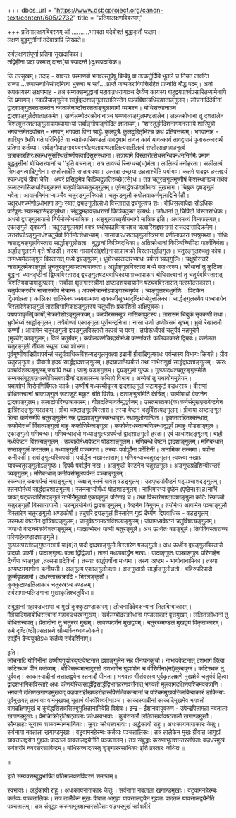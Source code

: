 +++
dbcs_url = "https://www.dsbcproject.org/canon-text/content/605/2732"
title = "प्रतिमालक्षणविवरणम्"

+++
प्रतिमालक्षणविवरणम्
ओं ..........भगवता यदेवोक्तं बुद्धाकृतौ फलम्।  
लक्षणं बुद्धमूर्त्तीनां तदेवात्रापि लिख्यते॥

सर्वलक्षणसंपूर्णा प्रतिमा सुखदायिका।  
तद्विहीना यदा यस्मात् दान्त(या स्यादन्ते )दुःखप्रदायिक॥

किं तत्सुखम्। तदाह - यावन्तः परमाणवो भगवत्स्तूपेषु बिम्बेषु वा तत्कर्तुर्दिवि भूतले च नियतं तावन्ति राज्या....रूपासनाधिसंपदम्विना भुक्त्वा च सर्वं....प्राप्ते जन्मजराविपत्तिरहितं प्राप्नोति बौद्ध पदम्। अतो रूपकायस्य लक्षणमाह - तत्र सम्यक्सम्बुद्धानां महावज्रधराणाञ्च दैर्घ्येण कायस्य बाहुद्वयपार्श्वप्रसारितव्यामेनापि किं प्रमाणम्। स्वकीयाङ्गुलेन सार्द्धद्वादशाङ्गुलस्तालिस्तेन पञ्चविंशत्यधिकशताङ्गुलम्। लोचनादिदेवीनां द्वादशाङ्गुलस्तालस्तेन नवतालेनाष्टोत्तरशताङ्गुलायामो व्यामश्च। बोधिसत्त्वानाञ्च द्वादशाङ्गुलैर्दशतालकमेव। खर्व्वलम्बोदरक्रोधानाञ्च षण्णवत्यङ्गुलमष्टतालेन। ललत्क्रोधानां तु दशतालेन विंशत्युत्तरशताङ्गुलायामव्यामाभ्यां सर्वाङ्गोपाङ्गोदितं ज्ञातव्यम्। "शास्तुर्द्धर्मदेशनागमनसमये शारिपुत्रो भगवन्तमेतदवोचत् - भगवन् भगवता विना श्राद्धैः कुलपुत्रैः कुलदुहितृभिश्च कथं प्रतिपत्तव्यम्। भगवानाह - शारिपुत्र !मयि गते परिनिर्वृते वा न्यग्रोधपरिमण्डलं यावद्व्यामं तावत् कायं यावत्कायं तावद्व्यामं पूजासत्कारार्थं प्रतिमा कर्तव्या। सर्वङ्गौपाङ्गावयवस्थौल्यलावण्यलालित्यसलीलत्वं सप्तोत्सदमहाहनुत्वं छत्राकारशिरःस्कन्धसुसंस्थितोष्णीषत्वादिसुसंस्थाना। तत्रायामे विस्तारोत्सेधसन्धिबन्धननिर्गमैः प्रमाणं बुद्धमूर्त्तीनां बोधिसत्त्वानां च ''इति वचनात्। तत्र लावण्यं स्निग्धच(ध)र्मता। लालित्यं मनोहरता। सलीलत्वं त्रिभङ्गत्वादिगुणेन। सप्तोत्सदेति सप्तावयवाः। उत्सदा उच्छ्रया उन्नताश्चेति पर्यायाः। कतमे पादद्वयं हस्तद्वयं स्कन्धद्वयं ग्रीवा चेति। अपरं प्रसिद्धमेव किञ्चिदुन्नतिरुच्छे(त्से)धः। तत्र चतुरङ्गुलमुष्णीषं केशस्थानञ्च तथैव ललाटनासिकधश्चिबुकान्तं चतुर्वाधिकचतुरङ्गुलम्। एतेनार्द्धत्रयोदशीमात्रा मुखभागः। चिबुकं द्व्यङ्गुलं भवेत्। आयामनिर्गमाभ्याञ्चैव चतुरङ्गुलमिष्यते। चतुरङ्गुलौ कपोलवाकर्णमूलाद्विनिर्गतौ। चक्षुरधश्चर्मणोऽधोभागा हनुः स्यात् द्व्यङ्गुलोत्सेधो विस्तारात् द्व्यंगुलश्च सः। बोधिसत्त्वापेक्षः सोऽधिकः परिपूर्णः स्यान्महासिंहहनुर्यथा। संबुद्धमहावज्रधराणां किञ्चिदुन्नत इत्यर्थः। क्रोधानां तु चिपिटो विस्ताराधिकः। अधरो द्व्यङ्गुलायामो निर्गमोत्सेधमात्रिकः। अङ्गुल्यास्तृतीयभागो मात्रिक इति। अधरमध्यं बिम्बफलवत्। एकाङ्गुले सृक्कणी। चतुरङ्गुलायामं वक्त्रं यथोपपन्नविन्यासश्च चत्वारिंशद्दशनानां राजददन्तादिक्रमेण। उत्तरोष्ठोऽङ्गुलार्धश्चतुर्यवो निर्गमोत्सेधाभ्याम्। नासाग्राऽधरष्टाङ्गुलस्त्रिभागा प्रणीलाकारा श्मश्रुमथ्या। गोधिः नासाद्व्यङ्गुलविस्तारा सार्द्धाङ्गुलोन्नता। बुद्धानां किञ्चिदधिका। अतिक्रोधानां किञ्चिच्चिपिटा पार्श्वनिर्गता। अर्द्धाङ्गुलसमे वृत्ते श्रोतसी। तस्या नासावंसो(शो)नासाग्रमवक्रो विस्तारार्द्धाङ्गुलः। चतुरङ्गुलश्चक्षुः कोषः। तन्मध्यमेकाङ्गुलं विस्तारात् मध्ये द्व्यङ्गुलम्। भ्रूवोरधस्तादारभ्याधः पर्यन्तं त्र्यङ्गुलिः। चक्षुषोरन्तरे नासामूलमेकाङ्गुलं भ्रूचतुरङ्गुलायताचापाकारा। अर्द्धाङ्गुलविस्तारा मध्ये वज्रधरस्य। क्रोधानां तु कुटिला। बुद्धानां ध्यानदृष्टीनां द्वियवविस्ताराद् द्व्यङ्गुलषट्यवाधिकायामाच्चापाकारं बोधिसत्त्वानां तु चतुर्यवविस्तारात् विंशतियवायामादुत्पलम्। सर्वासां शृङ्गारस्त्रीणां अष्टादशयवायामेन षट्यवविस्तारात् मत्स्योदराकारम्। चतुर्यवकरवीरं नासासमीपं नेत्रान्तः। अपरनेत्रान्तोऽपाङ्गश्चतुर्यवः। त्र्यङ्गुलश्चक्षुर्मणिः। पिटकेन द्वियवोन्नतः। कालिका सातिरेकपञ्चयवप्रमाणा सृक्कणीसूत्रमादृष्टिर्मध्येपुत्तलिका। सार्द्धङ्गुलस्यैव पञ्चभागेन विस्तारेणैकाङ्गुलं तारात्रिभागिकाऽङ्गुलस्य चतुर्थांशः प्रकाशितो अक्षिपुत्रकः। पद्मपत्राकृति[कार्यो]नेत्रकोशोऽङ्गुलत्रयम्। करवीरसमसूत्रं नासिकापुटस्य। तारासमं चिबुकं सृक्कणी तथा। भ्रुवोर्मध्यं सार्द्धाङ्गुलम्। तत्रैवोर्ण्णा एकाङ्गुला पूर्णचन्द्रनिभा। नासा उर्णा उष्णीषसमं सूत्रम्। भ्रुवो रेखासमौ कर्ण्णौ। आयामेन चतुरङ्गुलौ द्व्यङ्गुलविस्तारौ तत्पत्रं च यवम्। तयोरूर्ध्वपत्रं चतुर्यवं नतमूचेमै (मुच्चैरे)काङ्गुलम्। विलं चतुर्यवम्। कपोलकर्णच्छिद्रयोर्मध्ये कर्ण्णावर्त्तः फलिकाकारो द्वियवः। कर्णलता चतुरङ्गुली दीर्घतः स्थूला यथा शोभना।  
पूर्वमुष्णीषादिग्रीवापर्यन्तं चतुर्यवाधिकविंशत्यङ्गुलमुक्त्वा इदानीं ग्रीवादिगुल्फाधः पर्यन्तस्य विभागः क्रियते। ग्रीव चतुरङ्गुला। ग्रीवातो हृदयं सार्द्धद्वादशाङ्गुलम्। हृदयान्नाभिपर्यन्तं तथा नाभेरागुह्यं सार्द्धद्वादशाङ्गुलम्। ऊरुः पञ्चविंशत्यङ्गुलम्,जंघापि तथा। जानुः षडङ्गुलम्। द्व्यङ्गुलो गुल्फः। गुल्फादधश्चतुरङ्गुलमेति सम्यक्संबुद्धवज्रधरबोधिसत्त्वादीनां दशतालस्य कथितो विभागः। अन्येषां तु यथायोगमुन्नेयम्।  
यथाशोभं शिरोमणिर्विमलः कार्यः। उष्णीषं मध्यस्थीकृत्य द्वादशाङ्गुलं जटामकुटं वज्रधरस्य। वीराणां बोधिसत्त्वानां चाष्टाङ्गुलं जटाजूटं मकुटं चेति विशेषः। दशाङ्गुलमिति केचित्। उष्णीषाधो वेष्टनेन द्वादशाङ्गुलम्। ललाटोपरिच्छत्राकारम्। नीलदक्षिणावर्तमूर्द्ध्वजम्। उन्नतमस्तकां(कं)कर्णसंमुखपृष्ठवेष्टनेन द्वात्रिंशदङ्गुलमस्तकम्। ग्रीवा चाष्टाङ्गुलविस्तारा। तस्या वेष्टनं चतुर्विंशत्यङ्गुलम्। ग्रीवाया अष्टाङ्गुलं हित्वा कर्णसमीपे चतुरङ्गुलेन सह द्वादशाङ्गुलस्कन्धावृत्तः स्थाणुक्षोणान्वितः। कृशतारहितस्कन्धात् कफोणेरुर्ध्वं विंशत्यङ्गुलो बाहुः कफोणिरेकाङ्गुला। कफोणेरधस्तान्मणिबन्धादूर्द्ध्वं प्रबाहुः षोडशाङ्गुलः। एकाङ्गुलो मणिबन्धः। मणिबन्धादधो मध्याङ्गुल्यग्रपर्यन्तं द्वादशाङ्गुलो हस्तः। एवं पञ्चाशदङ्गुलम्। बाहौ मध्येवेष्टनं विंशत्यङ्गुलम्। उपबाहोर्मध्यवेष्टनं षोडशाङ्गुलम्। मणिबन्धे वेष्टनं द्वादशाङ्गुलम्। मणिबन्धात् सप्ताङ्गुलं करतलम्। मध्याङ्गुली पञ्चमात्रा। तस्याः पर्वार्द्धोना प्रदेशिनी। अनामिका तत्समा। पर्वोना कनीयसी। सर्वाङ्गुल्यस्त्रिपर्वाः। पर्वार्द्धेन नखास्तासाम्। मणिबन्धाच्चतुरङ्गुलम् त्यक्त्वा नखाग्रं यावच्चतुरङ्गुलोऽङ्गुष्ठः। द्विपर्वः पर्वार्द्धेन नखः। अङ्गुष्ठो वेस्टनेन चतुरङ्गुलः। अङ्गुष्ठप्रदेशिन्योरन्तरं त्र्यङ्गुलम्। मणिबन्धात् कनीयसीमूलपर्यन्तं पञ्चाङ्गुलम्।  
स्कन्धात् कक्षपर्यन्तं नवाङ्गुलम्। कक्षात् स्तनं यावत् षडङ्गुलम्। उरःपृष्ठयोर्वेष्टनं षट्पञ्चाशदङ्गुलम्। स्तनयोर्मध्यं सार्द्धद्वादशाङ्गुलम्। स्तननाभ्योर्मध्यं षोडशाङ्गुलम्। नाभिमारभ्य वृष्ठेन (पृष्ठेन)स[ह]नाभिं यावत् षट्चत्वारिंशदङ्गुलं नाभेर्निमूतयो एकाङ्गुलं परिणाहं च। तथा विस्तरेणाष्टादशाङ्गुला कटिः स्फिच्चौ चतुरङ्गुलौ विस्तारायामौ। उरुमूलयोर्मध्यं द्वादशाङ्गुलम्। वेष्टनेन त्रिगुणम्। तयोर्मध्य आयामेन पञ्चाङ्गुलौ विस्तारेण चतुरङ्गुलौ अण्डकोषौ। तदुपरि द्व्यङ्गुलं विस्तारेण गुह्यं दैर्घ्येण द्वियवाधिक - षडङ्गुलम्। उरुमध्यं वेष्टनेन द्वात्रिंशदङ्गुलम्। जानुवेष्टनमष्टाविंशत्यङ्गुलम्। जंघामध्यवेष्टनं चतुर्विंशत्यङ्गुलम्। जंघाधो वेष्टनमेकविंशत्यङ्गुलम्। पादग्रन्थेरधः पार्ष्णी चतुरङ्गुले। अध ऊर्ध्वतः षडङ्गुले। तिर्यक्विस्ताराच्च परिणाहेनाष्टादशाङ्गुले।  
गुल्फात्परतोऽङ्गुष्ठनखाग्रं या[व]त् पादौ द्वादशाङ्गुलौ विस्तारेण षडङ्गुलौ। अध ऊर्ध्वेन द्व्यङ्गुलविस्तारौ पादयोः पार्ष्णी। पादाङ्गुल्यः पञ्च द्विद्विपर्वा। तासां मध्यपर्वार्द्धेन नखाः। पादाङ्गुष्ठः पञ्चाङ्गुलः परिणाहेन दैर्घ्येण त्र्यङ्गुलः ,तत्समा प्रदेशिनी। तस्याः सार्द्धपर्वोना मध्यमा। तस्या अष्टम - भागोनानामिका। तस्या अप्यष्टमभागोना कनीयसी। अङ्गुल्य एकाङ्गुलोन्नताः। अङ्गुष्ठाग्रौ सार्द्धाङ्गुलोन्नतौ। बहिरुपरिपादौ कूर्म्मपृष्ठसमौ। अधस्ताच्चक्रादि - भिरलङ्कृतौ।  
कुक्कुटाण्डतिलाकारं चतुरस्रञ्च मण्डलम्।  
सर्वसामान्यलिङ्गानां मुखाकृतिश्चतुर्विधा॥

संबुद्धानां महावज्रधराणां च मुखं कुक्कुटाण्डाकारम्। लोचनादिदेवकन्यानां तिलबिम्बाकारम्। मैत्रेयादिमहाबोधिसत्त्वानां महावज्रधरवन्मुखम्। खर्वलम्बोदरक्रोधानां मण्डलाकारं वृत्तमुखम्। ललितक्रोधानां तु बोधिसत्त्ववत्। प्रेतादीनां तु चतुरस्रं मुखम्। लावण्यदर्शनं मुखद्वयम्। चतुरस्रमण्डलं मुखद्वयं विकृताकारम्।  
समे दृष्टि(ष्ठी)प्रसन्नास्ये सौम्यस्निग्धावलोकने।  
सार्द्धेन दैन्ययुक्तेऽधः कर्तव्ये सर्वदर्शिनाम्॥

इति।  
लोचनादि योगिनीनां उष्णीषगुह्योरुपृष्ठवेष्टनात् दशाङ्गुलेन सह पीनघनकुचौ। नाभाववेष्टनात् दशभागं हित्वा कटिस्थलं पीनं कर्तव्यम्। बोधिसत्त्वमानादुरसो दशभागेन गुह्यांशेन च वीरिणीना(नां)कुचयुग्मं। कटिस्थलं तु पूर्ववत्। काकास्यादीनां तत्तालद्वयेन स्तनादौ पीनता। भगवतः श्रीसंवरस्य पूर्वकृतलक्षणे मुखक्षेत्रे चतुर्यवं हित्वा द्वादशभागिकविस्तारे अधः कोणयोरेकसार्द्धद्विसार्द्धद्विभागहरणवर्त्तनात् भगवतो मूलवामदक्षिणपश्चिमवक्त्राणि। भगवतो दक्षिणखगाण्डमुखवद् वज्रवाराहीखण्डरोहारूपिणीदेवकन्यानां च पश्चिममुखवत्तिलबिम्बाकारं डाकिन्याः पूर्वमुखवत् लामायाः वाममुखवत् चूताभं वीरवीरेश्वरीणाञ्च। काकास्यादीनां काकादिमुखमेव भगवतो वामदक्षिणमुखं च कुर्वद्धसितत्रसितबुभुक्षितानामिवेति विशेषः। इन्द्र - ईशानवायुवरुण - उपेन्द्रपितामहा नवतालाः खगाण्डमुखाः। वेमचित्रिनैरृतिषट्तालाः क्रोधस्वभावाः। कुबेरानलौ ललितखर्वावष्टतालौ खगाण्डमुखौ। सौम्यग्रहाः सूर्यश्च शक्रवन्मानमानिताः। क्रूराः क्रोधस्वभावाः। अर्द्धकायो राहुः। अधःकायनागाकारः केतुः। सर्वनागा नवताला खगाण्डमुखाः। वटुवामनहेरम्बः कर्तव्यः पञ्चतालिकः। तत्र तालैकेन मुखः ग्रीवात आगुह्यं यावत्तालद्वयेन गुह्यतः पादतलं यावत्तालद्वयेनेति पञ्चतालम्। तत्र संबुद्धाः करुणाभूतशान्तरसोपेताः वज्रधरमुखं सर्वशरीरं नवरसरसाविष्टम्। बोधिसत्त्वादयस्तु शृङ्गाररसाधिकाः इति प्रस्तारः कथितः॥

॥

इति सम्यक्सम्बुद्धभाषितं प्रतिमालक्षणविवरणं समाप्तम्॥

स्वभावाः। अर्द्धकायो राहुः। अधःकायनागाकारः केतुः। सर्वनागा नवताला खगाण्डमुखाः। वटुवामनहेरम्बः कर्तव्यः पञ्चतालिकः। तत्र तालैकेन मुखः ग्रीवात आगुह्यं यावत्तालद्वयेन गुह्यतः पादतलं यावत्तालद्वयेनेति पञ्चतालम्। तत्र संबुद्धाः करुणाभूतशान्तरसोपेताः वज्रधरमुखं सर्वशरीरं
